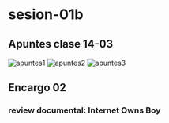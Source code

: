# sesion-01b
## Apuntes clase 14-03
![apuntes1](https://github.com/user-attachments/assets/60887942-b3b1-46fc-a6d1-f2d44fd4e124)
![apuntes2](https://github.com/user-attachments/assets/e5bfdb82-89cf-427b-b09f-3a679a915044)
![apuntes3](https://github.com/user-attachments/assets/ead4d46a-3119-4f03-8611-1b318a79326b)

## Encargo 02
### review documental: Internet Owns Boy
